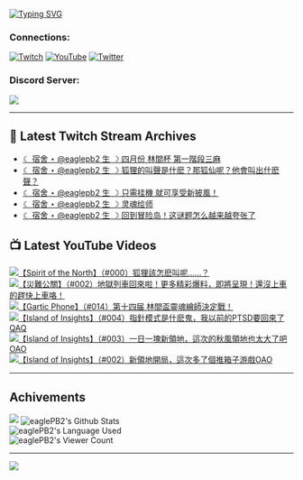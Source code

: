 <!--### Hello people, I'm EaglePB2 - The one who building something for fun 👋
Thank you for standby for this profile.   
The purpose of this profile is coming soon.   
You may come back later, as you wish if this readme.md is updated.   -->

<a href="https://git.io/typing-svg"><img src="https://readme-typing-svg.herokuapp.com?font=Fira+Code&duration=1000&pause=5000&vCenter=true&random=false&width=500&lines=%F0%9F%91%8B+Hello+Everyone%2C+I'm+EaglePB2.;%F0%9F%99%87+Thank+you+for+stopping+by+my+profile.+;%F0%9F%94%AD+%3D%3D%3D%3D+%F0%9F%94%AD;%F0%9F%91%8B+%E4%BD%A0%E5%A5%BD%EF%BC%8C%E6%AD%A1%E8%BF%8E%E4%BE%86%E5%88%B0%E6%88%91%E7%9A%84%E4%BB%A3%E7%A2%BC%E5%BA%AB%E3%80%82;%F0%9F%99%87+%E6%84%9F%E8%AC%9D%E5%89%8D%E4%BE%86%E5%8F%83%E8%A7%80%E5%B0%8F%E5%B1%8B+owo~" alt="Typing SVG" /></a>

### Connections:

[![Twitch](https://img.shields.io/badge/Twitch-9347FF?style=flat-square&logo=twitch&logoColor=white)](https://www.twitch.tv/eaglepb2)
[![YouTube](https://img.shields.io/badge/YouTube-%23FF0000.svg?style=flat-square&logo=YouTube&logoColor=white)](https://www.youtube.com/eaglepb2)
[![Twitter](https://img.shields.io/badge/Twitter-%231DA1F2.svg?style=flat-square&logo=Twitter&logoColor=white)](https://twitter.com/eaglepb2)

### Discord Server:

[![](https://invidget.switchblade.xyz/qKrub9b?theme=dark&language=ch)](https://discord.gg/qKrub9b)

---

## 👾 Latest Twitch Stream Archives
<!-- TWITCH:START -->
- [☾ 宿舍 ⋆ @eaglepb2 生 ☽ 四月份 林間杯 第一階段三麻](https://www.twitch.tv/videos/2421914896)
- [☾ 宿舍 ⋆ @eaglepb2 生 ☽ 狐狸的叫聲是什麽？那狐仙呢？他會叫出什麽聲？](https://www.twitch.tv/videos/2421738399)
- [☾ 宿舍 ⋆ @eaglepb2 生 ☽ 只需挂機 就可享受新披風！](https://www.twitch.tv/videos/2421116588)
- [☾ 宿舍 ⋆ @eaglepb2 生 ☽ 灵魂绘师](https://www.twitch.tv/videos/2418439328)
- [☾ 宿舍 ⋆ @eaglepb2 生 ☽ 回到冒险岛！这谜题怎么越来越夸张了](https://www.twitch.tv/videos/2418259856)
<!-- TWITCH:END -->



## 📺 Latest YouTube Videos
<!-- YOUTUBE:START -->
<!-- YOUTUBE:END -->

<!-- BEGIN YOUTUBE-CARDS -->
<a href="https://www.youtube.com/watch?v=4TiU1pcZR7s">
  <picture>
    <source media="(prefers-color-scheme: dark)" srcset="https://ytcards.demolab.com/?id=4TiU1pcZR7s&title=%E3%80%90Spirit+of+the+North%E3%80%91%EF%BC%88%23000%EF%BC%89%E7%8B%90%E7%8B%B8%E8%A9%B2%E6%80%8E%E9%BA%BD%E5%8F%AB%E5%91%A2%E2%80%A6%E2%80%A6%EF%BC%9F&lang=zh&timestamp=1743584870&background_color=%230d1117&title_color=%23ffffff&stats_color=%23dedede&max_title_lines=1&width=250&border_radius=5&duration=16611">
    <img src="https://ytcards.demolab.com/?id=4TiU1pcZR7s&title=%E3%80%90Spirit+of+the+North%E3%80%91%EF%BC%88%23000%EF%BC%89%E7%8B%90%E7%8B%B8%E8%A9%B2%E6%80%8E%E9%BA%BD%E5%8F%AB%E5%91%A2%E2%80%A6%E2%80%A6%EF%BC%9F&lang=zh&timestamp=1743584870&background_color=%23ffffff&title_color=%2324292f&stats_color=%2357606a&max_title_lines=1&width=250&border_radius=5&duration=16611" alt="【Spirit of the North】（#000）狐狸該怎麽叫呢……？" title="【Spirit of the North】（#000）狐狸該怎麽叫呢……？">
  </picture>
</a>
<a href="https://www.youtube.com/watch?v=TaKIiGYIBTY">
  <picture>
    <source media="(prefers-color-scheme: dark)" srcset="https://ytcards.demolab.com/?id=TaKIiGYIBTY&title=%E3%80%90%E7%81%BD%E9%9B%A3%E5%85%AC%E9%97%9C%E3%80%91%EF%BC%88%23002%EF%BC%89%E5%9C%B0%E7%8D%84%E5%88%97%E8%BB%8A%E5%9B%9E%E4%BE%86%E5%95%A6%EF%BC%81%E6%9B%B4%E5%A4%9A%E7%B2%BE%E5%BD%A9%E7%88%86%E6%96%99%EF%BC%8C%E5%8D%B3%E5%B0%87%E5%91%88%E7%8F%BE%EF%BC%81%E9%82%84%E6%B2%92%E4%B8%8A%E8%BB%8A%E7%9A%84%E8%B6%95%E5%BF%AB%E4%B8%8A%E8%BB%8A%E5%92%AF%EF%BC%81&lang=zh&timestamp=1743398450&background_color=%230d1117&title_color=%23ffffff&stats_color=%23dedede&max_title_lines=1&width=250&border_radius=5&duration=17902">
    <img src="https://ytcards.demolab.com/?id=TaKIiGYIBTY&title=%E3%80%90%E7%81%BD%E9%9B%A3%E5%85%AC%E9%97%9C%E3%80%91%EF%BC%88%23002%EF%BC%89%E5%9C%B0%E7%8D%84%E5%88%97%E8%BB%8A%E5%9B%9E%E4%BE%86%E5%95%A6%EF%BC%81%E6%9B%B4%E5%A4%9A%E7%B2%BE%E5%BD%A9%E7%88%86%E6%96%99%EF%BC%8C%E5%8D%B3%E5%B0%87%E5%91%88%E7%8F%BE%EF%BC%81%E9%82%84%E6%B2%92%E4%B8%8A%E8%BB%8A%E7%9A%84%E8%B6%95%E5%BF%AB%E4%B8%8A%E8%BB%8A%E5%92%AF%EF%BC%81&lang=zh&timestamp=1743398450&background_color=%23ffffff&title_color=%2324292f&stats_color=%2357606a&max_title_lines=1&width=250&border_radius=5&duration=17902" alt="【災難公關】（#002）地獄列車回來啦！更多精彩爆料，即將呈現！還沒上車的趕快上車咯！" title="【災難公關】（#002）地獄列車回來啦！更多精彩爆料，即將呈現！還沒上車的趕快上車咯！">
  </picture>
</a>
<a href="https://www.youtube.com/watch?v=qhgzVW9IXwM">
  <picture>
    <source media="(prefers-color-scheme: dark)" srcset="https://ytcards.demolab.com/?id=qhgzVW9IXwM&title=%E3%80%90Gartic+Phone%E3%80%91%EF%BC%88%23014%EF%BC%89%E7%AC%AC%E5%8D%81%E5%9B%9B%E5%B1%8A+%E6%9E%97%E9%96%93%E7%9B%83%E9%9D%88%E9%AD%82%E7%B9%AA%E5%B8%AB%E6%B1%BA%E5%AE%9A%E6%88%B0%EF%BC%81&lang=zh&timestamp=1743346335&background_color=%230d1117&title_color=%23ffffff&stats_color=%23dedede&max_title_lines=1&width=250&border_radius=5&duration=10885">
    <img src="https://ytcards.demolab.com/?id=qhgzVW9IXwM&title=%E3%80%90Gartic+Phone%E3%80%91%EF%BC%88%23014%EF%BC%89%E7%AC%AC%E5%8D%81%E5%9B%9B%E5%B1%8A+%E6%9E%97%E9%96%93%E7%9B%83%E9%9D%88%E9%AD%82%E7%B9%AA%E5%B8%AB%E6%B1%BA%E5%AE%9A%E6%88%B0%EF%BC%81&lang=zh&timestamp=1743346335&background_color=%23ffffff&title_color=%2324292f&stats_color=%2357606a&max_title_lines=1&width=250&border_radius=5&duration=10885" alt="【Gartic Phone】（#014）第十四届 林間盃靈魂繪師決定戰！" title="【Gartic Phone】（#014）第十四届 林間盃靈魂繪師決定戰！">
  </picture>
</a>
<a href="https://www.youtube.com/watch?v=2m5irjS4V48">
  <picture>
    <source media="(prefers-color-scheme: dark)" srcset="https://ytcards.demolab.com/?id=2m5irjS4V48&title=%E3%80%90Island+of+Insights%E3%80%91%EF%BC%88%23004%EF%BC%89%E6%8C%87%E9%87%9D%E6%A8%A1%E5%BC%8F%E6%98%AF%E4%BB%80%E9%BA%BD%E9%AC%BC%EF%BC%8C%E6%88%91%E4%BB%A5%E5%89%8D%E7%9A%84PTSD%E8%A6%81%E5%9B%9E%E4%BE%86%E4%BA%86QAQ&lang=zh&timestamp=1743312910&background_color=%230d1117&title_color=%23ffffff&stats_color=%23dedede&max_title_lines=1&width=250&border_radius=5&duration=13401">
    <img src="https://ytcards.demolab.com/?id=2m5irjS4V48&title=%E3%80%90Island+of+Insights%E3%80%91%EF%BC%88%23004%EF%BC%89%E6%8C%87%E9%87%9D%E6%A8%A1%E5%BC%8F%E6%98%AF%E4%BB%80%E9%BA%BD%E9%AC%BC%EF%BC%8C%E6%88%91%E4%BB%A5%E5%89%8D%E7%9A%84PTSD%E8%A6%81%E5%9B%9E%E4%BE%86%E4%BA%86QAQ&lang=zh&timestamp=1743312910&background_color=%23ffffff&title_color=%2324292f&stats_color=%2357606a&max_title_lines=1&width=250&border_radius=5&duration=13401" alt="【Island of Insights】（#004）指針模式是什麽鬼，我以前的PTSD要回來了QAQ" title="【Island of Insights】（#004）指針模式是什麽鬼，我以前的PTSD要回來了QAQ">
  </picture>
</a>
<a href="https://www.youtube.com/watch?v=cOoXReJVY_A">
  <picture>
    <source media="(prefers-color-scheme: dark)" srcset="https://ytcards.demolab.com/?id=cOoXReJVY_A&title=%E3%80%90Island+of+Insights%E3%80%91%EF%BC%88%23003%EF%BC%89%E4%B8%80%E6%97%A5%E4%B8%80%E5%A1%8A%E6%96%B0%E9%A0%98%E5%9C%B0%EF%BC%8C%E9%80%99%E6%AC%A1%E7%9A%84%E7%A7%8B%E9%A2%A8%E9%A0%98%E5%9C%B0%E4%B9%9F%E5%A4%AA%E5%A4%A7%E4%BA%86%E5%90%A7OAO&lang=zh&timestamp=1742899059&background_color=%230d1117&title_color=%23ffffff&stats_color=%23dedede&max_title_lines=1&width=250&border_radius=5&duration=18851">
    <img src="https://ytcards.demolab.com/?id=cOoXReJVY_A&title=%E3%80%90Island+of+Insights%E3%80%91%EF%BC%88%23003%EF%BC%89%E4%B8%80%E6%97%A5%E4%B8%80%E5%A1%8A%E6%96%B0%E9%A0%98%E5%9C%B0%EF%BC%8C%E9%80%99%E6%AC%A1%E7%9A%84%E7%A7%8B%E9%A2%A8%E9%A0%98%E5%9C%B0%E4%B9%9F%E5%A4%AA%E5%A4%A7%E4%BA%86%E5%90%A7OAO&lang=zh&timestamp=1742899059&background_color=%23ffffff&title_color=%2324292f&stats_color=%2357606a&max_title_lines=1&width=250&border_radius=5&duration=18851" alt="【Island of Insights】（#003）一日一塊新領地，這次的秋風領地也太大了吧OAO" title="【Island of Insights】（#003）一日一塊新領地，這次的秋風領地也太大了吧OAO">
  </picture>
</a>
<a href="https://www.youtube.com/watch?v=coYnizovRv8">
  <picture>
    <source media="(prefers-color-scheme: dark)" srcset="https://ytcards.demolab.com/?id=coYnizovRv8&title=%E3%80%90Island+of+Insights%E3%80%91%EF%BC%88%23002%EF%BC%89%E6%96%B0%E9%A0%98%E5%9C%B0%E9%96%8B%E5%B1%80%EF%BC%8C%E9%80%99%E6%AC%A1%E5%A4%9A%E4%BA%86%E5%80%8B%E6%8E%A8%E7%AE%B1%E5%AD%90%E6%B8%B8%E6%88%B2OAO&lang=zh&timestamp=1742741609&background_color=%230d1117&title_color=%23ffffff&stats_color=%23dedede&max_title_lines=1&width=250&border_radius=5&duration=9998">
    <img src="https://ytcards.demolab.com/?id=coYnizovRv8&title=%E3%80%90Island+of+Insights%E3%80%91%EF%BC%88%23002%EF%BC%89%E6%96%B0%E9%A0%98%E5%9C%B0%E9%96%8B%E5%B1%80%EF%BC%8C%E9%80%99%E6%AC%A1%E5%A4%9A%E4%BA%86%E5%80%8B%E6%8E%A8%E7%AE%B1%E5%AD%90%E6%B8%B8%E6%88%B2OAO&lang=zh&timestamp=1742741609&background_color=%23ffffff&title_color=%2324292f&stats_color=%2357606a&max_title_lines=1&width=250&border_radius=5&duration=9998" alt="【Island of Insights】（#002）新領地開局，這次多了個推箱子游戲OAO" title="【Island of Insights】（#002）新領地開局，這次多了個推箱子游戲OAO">
  </picture>
</a>
<!-- END YOUTUBE-CARDS -->

---

## Achivements
[![](https://github-profile-trophy.vercel.app/?username=eaglepb2&theme=monokai&no-bg=true&&title=Repositories,Issues,Commit,MultiLanguage)](https://github.com/anuraghazra/github-readme-stats)
<img align="center" alt="eaglePB2's Github Stats" src="https://github-readme-stats.vercel.app/api?username=eaglePB2&show_icons=true&hide_border=true&theme=merko" />
<br>
<img align="center" alt="eaglePB2's Language Used" src="https://github-readme-stats.vercel.app/api/top-langs/?username=eaglePB2&show_icons=true&hide_border=true&theme=merko&layout=compact&langs_count=8" />
<br>
<img align="center" alt="eaglePB2's Viewer Count" src="https://visitcount.itsvg.in/api?id=eaglepb2&label=Profile%20Views&color=3&icon=5&pretty=true" />

<hr>

<!-- RANDOMQUOTE:START -->
![](https://quotes-github-readme.vercel.app/api?type=horizontal&theme=merko)
<!-- RANDOMQUOTE:END -->


<!--
       _____   _   _   _____       _____   _   _   ____   
      |_   _| | | | | |  ___|     |  ___| | \ | | |  _  \  
        | |   | |_| | | |___      | |___  |  \| | | | | | 
        | |   |  _  | |  ___|     |  ___| |     | | | | | 
        | |   | | | | | |___      | |___  | |\  | | |_| | 
        |_|   |_| |_| |_____|     |_____| |_| \_| |____ / 
      
-->
